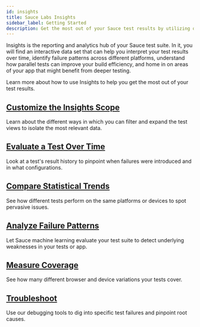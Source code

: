 ```yaml
---
id: insights
title: Sauce Labs Insights
sidebar_label: Getting Started
description: Get the most out of your Sauce test results by utilizing our machine learning driven interpretation of your test data.
---
```


Insights is the reporting and analytics hub of your Sauce test suite. In it, you will find an interactive data set that can help you interpret your test results over time, identify failure patterns across different platforms, understand how parallel tests can improve your build efficiency, and home in on areas of your app that might benefit from deeper testing.

Learn more about how to use Insights to help you get the most out of your test results.

<div className="box-wrapper" markdown="1">
  <div className="box box1 card">
    <div className="container">
    <h2><a href="/insights/scope">Customize the Insights Scope</a></h2>
    <p>Learn about the different ways in which you can filter and expand the test views to isolate the most relevant data.</p>
    </div>
  </div>
  <div className="box box2 card">
    <div className="container">
    <h2><a href="/insights/history">Evaluate a Test Over Time</a></h2>
    <p>Look at a test's result history to pinpoint when failures were introduced and in what configurations.</p>
    </div>
  </div>
  <div className="box box3 card">
    <div className="container">
    <h2><a href="/insights/trends">Compare Statistical Trends</a></h2>
    <p>See how different tests perform on the same platforms or devices to spot pervasive issues.</p>
    </div>
  </div>
  <div className="box box4 card">
    <div className="container">
    <h2><a href="/insights/failure-analysis">Analyze Failure Patterns</a></h2>
    <p>Let Sauce machine learning evaluate your test suite to detect underlying weaknesses in your tests or app.</p>
    </div>
  </div>
  <div className="box box5 card">
    <div className="container">
    <h2><a href="/insights/coverage">Measure Coverage</a></h2>
    <p>See how many different browser and device variations your tests cover.</p>
    </div>
  </div>
  <div className="box box6 card">
    <div className="container">
    <h2><a href="/insights/debug">Troubleshoot</a></h2>
    <p>Use our debugging tools to dig into specific test failures and pinpoint root causes.</p>
    </div>
  </div>
</div>
